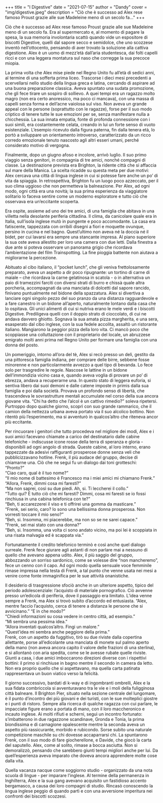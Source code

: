 +++
title = "I Digestive"
date = "2021-07-15"
author = "Dandy"
cover = "img/digestive.jpeg"
description = "Ciò che è successo ad Alex rese famoso Proust grazie alle sue Madeleine meno di un secolo fa..."
+++

Ciò che è successo ad Alex rese famoso Proust grazie alle sue Madeleine meno di un secolo fa. Era al supermercato e, al momento di pagare la spesa, la sua memoria involontaria scattò quando vide un espositore di biscotti Digestive, quelli dal sapore secco e semidolce, che uno scozzese inventò nell’ottocento, pensando di aver trovato la soluzione alla cattiva digestione. Alex è un uomo di mezz’età dall’aria studentesca, dai folti capelli ricci e con una leggera montatura sul naso che corregge la sua precoce miopia.

La prima volta che Alex mise piede nel Regno Unito fu all’età di sedici anni, al termine di una sofferta prima liceo. Trascorse i dieci mesi precedenti a scervellarsi nello studio della lingua greca e latina, cercando di aspirare ad una buona preparazione classica. Aveva spuntato una sudata promozione, che gli fece tirare un sospiro di sollievo. A quei tempi era un ragazzo molto magro (non era certo anoressico, ma poco ci mancava), con una massa di capelli senza forma e dell’acne vaiolosa sul viso. Non aveva un grande appeal con le persone (soprattutto con le ragazze), forse per il suo modo criptico di tenere tutte le sue emozioni per se, senza manifestare nulla a chicchessia. La sua innata empatia, fonte di profonda connessione con i suoi simili, era costantemente celata, creando in lui un forte senso di vuoto esistenziale. L’esempio ricevuto dalla figura paterna, fin dalla tenera età, lo portò a sviluppare un orientamento introverso, caratterizzato da un ricco corredo emozionale tenuto nascosto agli altri esseri umani, perché considerato motivo di vergogna.

Finalmente, dopo un giugno afoso e incolore, arrivò luglio. Il suo primo viaggio senza genitori, in compagnia di tre amici, nonché compagni di classe. La destinazione prevista era Brighton, la ridente città che si affaccia sul mare della Manica. La scelta ricadde su questa meta per due motivi: Alex cercava una città di lingua inglese in cui si potesse fare anche un po’ di vita da spiaggia. In retrospettiva, Brighton fu un luogo poco azzeccato, per il suo clima uggioso che non permetteva la balneazione. Per Alex, ad ogni modo, ogni città era una novità; la sua prima esperienza da viaggiatore solitario lo faceva sentire come un moderno esploratore e tutto ciò che osservava era un’eccitante scoperta.

Era ospite, assieme ad uno dei tre amici, di una famiglia che abitava in una villetta nella desolante periferia cittadina. Il clima, da canicolare quale era in Italia, sull’isola inglese mutò in pungente e poco accomodante. La casa era fatiscente, tappezzata con orribili disegni a fiori e moquette ovunque, persino in cucina e nel bagno. Quest’ultimo non aveva né la doccia né il bidet, per cui lavarsi era sempre una stancante impresa. Al piano superiore la sua oste aveva allestito per loro una camera con due letti. Dalla finestra a due ante si poteva osservare un panorama grigio che ricordava l’ambientazione del film Trainspotting. La fine pioggia battente non aiutava a migliorarne la percezione.

Abituato al cibo italiano, il “pocket lunch”, che gli veniva frettolosamente preparato, aveva un aspetto a dir poco ripugnante: un tortino di carne di maiale – che ricordava la carne gelatinosa in scatola - o in alternativa un paio di tramezzini farciti con diversi strati di burro e chissà quale altra porcheria, accompagnati da una manciata di dolcetti dal sapore rancido, finivano puntualmente nel bidone della spazzatura. Alex si divertiva a lanciare ogni singolo pezzo del suo pranzo da una distanza ragguardevole e a fare canestro in un bidone all’aperto, naturalmente lontano dalla casa che lo ospitava. Gli unici alimenti di cui si nutriva erano le mele verdi e i biscotti Digestive. Prediligeva quelli con il doppio strato di cioccolato, di cui ne andava davvero ghiotto. Sognava la sua amata pizza margherita, e una sera, esasperato dal cibo inglese, con la sua fedele accolita, assaltò un ristorante italiano. Mangiarono la peggior pizza della loro vita. Ci mancò poco che scoppiasse una colluttazione con il proprietario del locale, un abruzzese emigrato molti anni prima nel Regno Unito per formare una famiglia con una donna del posto.

Un pomeriggio, intorno all’ora del tè, Alex si recò presso un deli, gestito da una pittoresca famiglia indiana, per comprare delle birre, sebbene fosse minorenne e non particolarmente avvezzo a quel tipo di bevanda. Lo fece solo per trasgredire le regole. Nascose le lattine in un bidone dell’immondizia vicino casa e, quando aveva voglia di provare un po’ di ebrezza, andava a recuperarne una. In questo stato di leggera euforia, si sentiva libero dai suoi demoni e dalle catene imposte in primis dalla sua famiglia e poi dalla società. Provava un profondo senso di libertà, che trascendeva le sovrastrutture mentali accumulate nel corso della sua ancora giovane vita. “Chi ha detto che l’alcol è un cattivo rimedio?” soleva ripetersi. Purtroppo dopo qualche giorno, scoprì con suo grande rammarico, che il camion della nettezza urbana aveva portato via il suo alcolico bottino. Non ritentò più l’esperimento, ma si avventurò in qualcos’altro che riteneva ancor più eccitante.

Per rincuorare i genitori che tutto procedeva nel migliore dei modi, Alex e i suoi amici facevano chiamate a carico del destinatario dalle cabine telefoniche - indiscusse icone rosse della terra di speranza e gloria - disponibili ad ogni angolo di strada. Queste cabine, al loro interno, erano tappezzate da adesivi raffiguranti prosperose donne senza veli che pubblicizzavano hotline. Frenk, il più audace del gruppo, decise di chiamarne una. Ciò che ne seguì fu un dialogo dai toni grotteschi:  
“Pronto?”  
“Ciao caro, qual è il tuo nome?”   
“Il mio nome di battesimo è Francesco ma i miei amici mi chiamano Frenk.”  
“Allora, Frenk, dimmi cosa mi faresti?”  
“Ma non saprei, così su due piedi. Ah, si. Ti leccherei il collo.”  
“Tutto qui? È tutto ciò che mi faresti? Dimmi, cosa mi faresti se io fossi rinchiusa in una cabina telefonica con te?”  
“Beh, ti accarezzerei il viso e ti offrirei una gomma da masticare.”  
“Frenk, sei serio, caro? Io sono una bellissima donna prosperosa. Non vorresti toccare il mio seno?”  
“Beh, si. Insomma, mi piacerebbe, ma non so se ne sarei capace.”  
“Frenk, sei mai stato con una donna?”  
“Beh, si. Insomma, una volta ci sono andato vicino, ma poi lei è scoppiata in una risata malvagia ed è scappata via.”  

Fortunatamente il credito telefonico terminò e così anche quel dialogo surreale. Frenk fece giurare agli astanti di non parlare mai a nessuno di quello che avevano appena udito. Alex, il più saggio del gruppo, abbozzando un sorriso sardonico, come se volesse dire “non mancheremo”, fece un cenno con il capo. Ad ogni modo quella sensuale voce femminile rimase impressa nella testa di Frenk, a tal punto che venne usata nei mesi a venire come fonte immaginifica per le sue attività onanistiche.

Il desiderio di trasgressione sfociò anche in un ulteriore aspetto, tipico del periodo adolescenziale: l’acquisto di materiale pornografico. Ciò avvenne presso un’edicola di periferia, dove il passaggio era limitato. L’idea venne sempre a Frenk, ma Alex si trovò subito d’accordo ed entusiasta.
“Alex, mentre faccio l’acquisto, cerca di tenere a distanza le persone che si avvicinano.”
“E in che modo?”  
“Chiedi informazioni su cosa vedere in centro città, ad esempio.”  
“Mi sembra una pessima idea.”  
“Allora inventati qualcos’altro. Fingi un malore.”  
“Quest’idea mi sembra anche peggiore della prima.”  
Frenk, con un aspetto da fuggitivo, tirò su due riviste dalla copertina allettante, porse all’edicolante una manciata di monete sul palmo aperto della mano (non aveva ancora capito il valore delle frazioni di una sterlina), e si allontanò con aria spedita, come se le avesse rubate quelle riviste. Giunti a casa, i due amici imboccarono direzioni diverse con i rispettivi bottini: il primo si rinchiuse in bagno mentre il secondo in camera da letto. Non era proprio quello che si aspettavano, ma quella carta patinata rappresentava un buon viatico verso la felicità.

Il giorno successivo, bardati di k-way e di ingombranti ombrelli, Alex e la sua fidata combriccola si avventuravano tra le vie e i moli della fuligginosa città balneare. Il Brighton Pier, situato nella sezione centrale del lungomare, è il punto d’incontro dei più giovani e dei turisti, con le sue molteplici giostre e i punti di ristoro. Sempre alla ricerca di qualche ragazza con cui parlare, le impacciate figure erano a portata di mano, con il loro maccheronico e incauto inglese.
Ai molti rifiuti e scherni, seguì un incontro fortunato: s’imbatterono in due ragazzone scandinave, Gronda e Tonia, la prima biondissima e di carnagione opalescente mentre la seconda aveva un aspetto più rassicurante, morbido e rubicondo. Sorse subito una naturale competizione maschile su chi dovesse accaparrarsi chi. La spuntarono Frenk, con il suo modo di fare giocherellone, e Davide, che giocò la carta del saputello. Alex, come al solito, rimase a bocca asciutta. Non si demoralizzò, pensando che sarebbero giunti tempi migliori anche per lui. Da quell’esperienza aveva imparato che doveva ancora apprendere molte cose dalla vita.

Quella vacanza nacque come soggiorno studio - organizzato da una nota scuola di lingue - per imparare l’inglese. Al termine della permanenza in Inghilterra, Alex e la sua gang avevano acquisito un fastidioso accento bergamasco, a causa dei loro compagni di studio. Rincasò conoscendo la lingua inglese peggio di quando partì e con una avversione imperitura nei confronti dei biscotti scozzesi.
